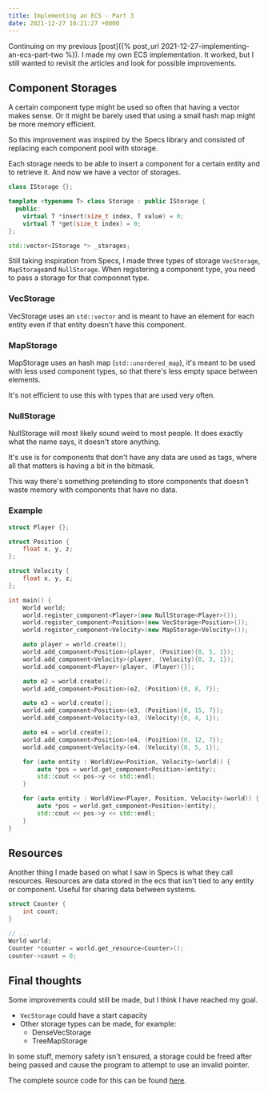 ```yaml
---
title: Implementing an ECS - Part 3
date: 2021-12-27 16:21:27 +0000
---
```


Continuing on my previous [post]({% post_url 2021-12-27-implementing-an-ecs-part-two %}). I made my own ECS implementation. It worked, but I still wanted to revisit the articles and look for possible improvements.

## Component Storages
A certain component type might be used so often that having a vector makes sense. Or it might be barely used that using a small hash map might be more memory efficient.

So this improvement was inspired by the Specs library and consisted of replacing each component pool with storage. 

Each storage needs to be able to insert a component for a certain entity and to retrieve it. And now we have a vector of storages.

```cpp
class IStorage {};

template <typename T> class Storage : public IStorage {
  public:
    virtual T *insert(size_t index, T value) = 0;
    virtual T *get(size_t index) = 0;
};

std::vector<IStorage *> _storages;
```

Still taking inspiration from Specs, I made three types of storage `VecStorage`, `MapStorage`and `NullStorage`. When registering a component type, you need to pass a storage for that componnet type.

### VecStorage
VecStorage uses an `std::vector` and is meant to have an element for each entity even if that entity doesn't have this component.

### MapStorage
MapStorage uses an hash map (`std::unordered_map`), it's meant to be used with less used component types, so that there's less empty space between elements. 

It's not efficient to use this with types that are used very often.

### NullStorage
NullStorage will most likely sound weird to most people. It does exactly what the name says, it doesn't store anything.

It's use is for components that don't have any data are used as tags, where all that matters is having a bit in the bitmask. 

This way there's something pretending to store components that doesn't waste memory with components that have no data.

### Example
```cpp
struct Player {};

struct Position {
    float x, y, z;
};

struct Velocity {
    float x, y, z;
};

int main() {
    World world;
    world.register_component<Player>(new NullStorage<Player>());
    world.register_component<Position>(new VecStorage<Position>());
    world.register_component<Velocity>(new MapStorage<Velocity>());

    auto player = world.create();
    world.add_component<Position>(player, (Position){0, 5, 1});
    world.add_component<Velocity>(player, (Velocity){0, 3, 1});
    world.add_component<Player>(player, (Player){});

    auto e2 = world.create();
    world.add_component<Position>(e2, (Position){0, 8, 7});

    auto e3 = world.create();
    world.add_component<Position>(e3, (Position){0, 15, 7});
    world.add_component<Velocity>(e3, (Velocity){0, 4, 1});

    auto e4 = world.create();
    world.add_component<Position>(e4, (Position){0, 12, 7});
    world.add_component<Velocity>(e4, (Velocity){0, 5, 1});

    for (auto entity : WorldView<Position, Velocity>(world)) {
        auto *pos = world.get_component<Position>(entity);
        std::cout << pos->y << std::endl;
    }

    for (auto entity : WorldView<Player, Position, Velocity>(world)) {
        auto *pos = world.get_component<Position>(entity);
        std::cout << pos->y << std::endl;
    }
}
```

## Resources
Another thing I made based on what I saw in Specs is what they call resources. Resources are data stored in the ecs that isn't tied to any entity or component. Useful for sharing data between systems.

```cpp
struct Counter {
    int count;
}

// ...
World world;
Counter *counter = world.get_resource<Counter>();
counter->count = 0;
```

## Final thoughts
Some improvements could still be made, but I think I have reached my goal.
- `VecStorage` could have a start capacity
- Other storage types can be made, for example:
    - DenseVecStorage
    - TreeMapStorage

In some stuff, memory safety isn't ensured, a storage could be freed after being passed and cause the program to attempt to use an invalid pointer.

The complete source code for this can be found [here](https://github.com/EdSwordsmith/my_ecs).
